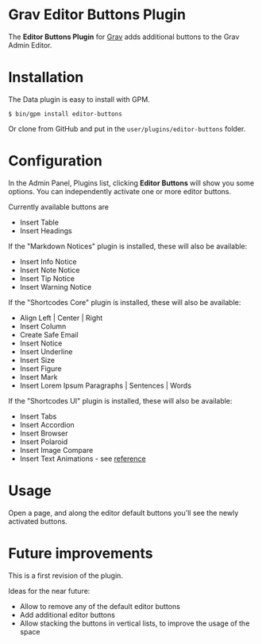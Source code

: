 # Grav Editor Buttons Plugin

The **Editor Buttons Plugin** for [Grav](http://github.com/getgrav/grav) adds additional buttons to the Grav Admin Editor.

# Installation

The Data plugin is easy to install with GPM.

```
$ bin/gpm install editor-buttons
```

Or clone from GitHub and put in the `user/plugins/editor-buttons` folder.

# Configuration

In the Admin Panel, Plugins list, clicking **Editor Buttons** will show you some options. You can independently activate one or more editor buttons.

Currently available buttons are

- Insert Table
- Insert Headings

If the "Markdown Notices" plugin is installed, these will also be available:

- Insert Info Notice
- Insert Note Notice
- Insert Tip Notice
- Insert Warning Notice

If the "Shortcodes Core" plugin is installed, these will also be available:

- Align Left | Center | Right
- Insert Column
- Create Safe Email
- Insert Notice
- Insert Underline
- Insert Size
- Insert Figure
- Insert Mark
- Insert Lorem Ipsum Paragraphs | Sentences | Words

If the "Shortcodes UI" plugin is installed, these will also be available:

- Insert Tabs
- Insert Accordion
- Insert Browser
- Insert Polaroid
- Insert Image Compare
- Insert Text Animations - see [reference](https://github.com/getgrav/grav-plugin-shortcode-ui/blob/master/README.md)

# Usage

Open a page, and along the editor default buttons you'll see the newly activated buttons.

# Future improvements

This is a first revision of the plugin.

Ideas for the near future:

- Allow to remove any of the default editor buttons
- Add additional editor buttons
- Allow stacking the buttons in vertical lists, to improve the usage of the space
